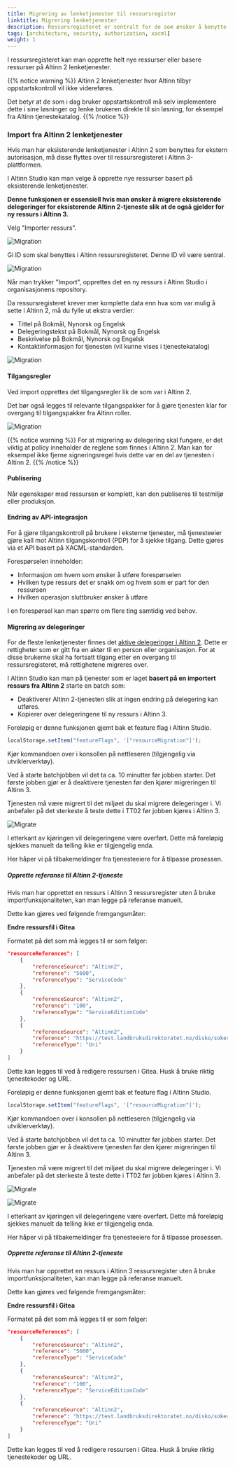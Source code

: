 ```yaml
---
title: Migrering av lenketjenester til ressursregister
linktitle: Migrering lenketjenester
description: Ressursregisteret er sentralt for de som ønsker å benytte Altinn autorisasjon til tilgangsstyring og kontroll for tjenester de drifter utenfor Altinn.
tags: [architecture, security, authorization, xacml]
weight: 1
---
```


I ressursregisteret kan man opprette helt nye ressurser eller basere ressurser på Altinn 2 lenketjenester.

{{% notice warning %}}
Altinn 2 lenketjenester hvor Altinn tilbyr oppstartskontroll vil ikke videreføres.

Det betyr at de som i dag bruker oppstartskontroll må selv implementere dette i sine løsninger og lenke brukeren direkte til sin løsning, for eksempel fra Altinn tjenestekatalog.
{{% /notice %}}

### Import fra Altinn 2 lenketjenester

Hvis man har eksisterende lenketjenester i Altinn 2 som benyttes for ekstern autorisasjon, må disse flyttes over til ressursregisteret i Altinn 3-plattformen.

I Altinn Studio kan man velge å opprette nye ressurser basert på eksisterende lenketjenester.

**Denne funksjonen er essensiell hvis man ønsker å migrere eksisterende delegeringer for eksisterende Altinn 2-tjeneste slik at de også gjelder for ny ressurs i Altinn 3.**

Velg "Importer ressurs".

![Migration](/authorization/what-do-you-get/resourceregistry/migration/migrationstep1.png "Migration")

Gi ID som skal benyttes i Altinn ressursregisteret. Denne ID vil være sentral.

![Migration](/authorization/what-do-you-get/resourceregistry/migration/migrationstep2.png "Migration")

Når man trykker "Import", opprettes det en ny ressurs i Altinn Studio i organisasjonens repository.

Da ressursregisteret krever mer komplette data enn hva som var mulig å sette i Altinn 2, må du fylle ut ekstra verdier:

- Tittel på Bokmål, Nynorsk og Engelsk
- Delegeringstekst på Bokmål, Nynorsk og Engelsk
- Beskrivelse på Bokmål, Nynorsk og Engelsk
- Kontaktinformasjon for tjenesten (vil kunne vises i tjenestekatalog)

![Migration](migrationstep3.png "Migration")

#### Tilgangsregler

Ved import opprettes det tilgangsregler lik de som var i Altinn 2.

Det bør også legges til relevante tilgangspakker for å gjøre tjenesten klar for overgang til tilgangspakker fra Altinn roller.

![Migration](migrationstep4.png "Migration")

{{% notice warning %}}
For at migrering av delegering skal fungere, er det viktig at policy inneholder de reglene som finnes i Altinn 2. Man kan for eksempel ikke fjerne signeringsregel hvis dette var en del av tjenesten i Altinn 2.
{{% /notice %}}

#### Publisering

Når egenskaper med ressursen er komplett, kan den publiseres til testmiljø eller produksjon.

#### Endring av API-integrasjon

For å gjøre tilgangskontroll på brukere i eksterne tjenester, må tjenesteeier gjøre kall mot Altinn tilgangskontroll (PDP) for å sjekke tilgang. Dette gjøres via et API basert på XACML-standarden.

Forespørselen inneholder:

- Informasjon om hvem som ønsker å utføre forespørselen
- Hvilken type ressurs det er snakk om og hvem som er part for den ressursen
- Hvilken operasjon sluttbruker ønsker å utføre

I en forespørsel kan man spørre om flere ting samtidig ved behov.

#### Migrering av delegeringer

For de fleste lenketjenester finnes det [aktive delegeringer i Altinn 2](https://github.com/Altinn/altinn-access-management/issues/579). Dette er rettigheter som er gitt fra en aktør til en person eller organisasjon. For at disse brukerne skal ha fortsatt tilgang etter en overgang til ressursregisteret, må rettighetene migreres over.

I Altinn Studio kan man på tjenester som er laget **basert på en importert ressurs fra Altinn 2** starte en batch som:

- Deaktiverer Altinn 2-tjenesten slik at ingen endring på delegering kan utføres.
- Kopierer over delegeringene til ny ressurs i Altinn 3.

Foreløpig er denne funksjonen gjemt bak et feature flag i Altinn Studio.

```javascript
localStorage.setItem("featureFlags", '["resourceMigration"]');
```

Kjør kommandoen over i konsollen på nettleseren (tilgjengelig via utviklerverktøy).

Ved å starte batchjobben vil det ta ca. 10 minutter før jobben starter. Det første jobben gjør er å deaktivere tjenesten før den kjører migreringen til Altinn 3.

Tjenesten må være migrert til det miljøet du skal migrere delegeringer i. Vi anbefaler på det sterkeste å teste dette i TT02 før jobben kjøres i Altinn 3.

![Migrate](migrationstep5.png "Migrerings valg i Altinn Studio")

I etterkant av kjøringen vil delegeringene være overført. Dette må foreløpig sjekkes manuelt da telling ikke er tilgjengelig enda.

Her håper vi på tilbakemeldinger fra tjenesteeiere for å tilpasse prosessen.

##### Opprette referanse til Altinn 2-tjeneste

Hvis man har opprettet en ressurs i Altinn 3 ressursregister uten å bruke importfunksjonaliteten, kan man legge på referanse manuelt.

Dette kan gjøres ved følgende fremgangsmåter:

**Endre ressursfil i Gitea**

Formatet på det som må legges til er som følger:

```json
"resourceReferences": [
    {
        "referenceSource": "Altinn2",
        "reference": "5600",
        "referenceType": "ServiceCode"
    },
    {
        "referenceSource": "Altinn2",
        "reference": "100",
        "referenceType": "ServiceEditionCode"
    },
    {
        "referenceSource": "Altinn2",
        "reference": "https://test.landbruksdirektoratet.no/disko/soker",
        "referenceType": "Uri"
    }
]
```

Dette kan legges til ved å redigere ressursen i Gitea. Husk å bruke riktig tjenestekoder og URL.

Foreløpig er denne funksjonen gjemt bak et feature flag i Altinn Studio.

```javascript
localStorage.setItem("featureFlags", '["resourceMigration"]');
```

Kjør kommandoen over i konsollen på nettleseren (tilgjengelig via utviklerverktøy).

Ved å starte batchjobben vil det ta ca. 10 minutter før jobben starter. Det første jobben gjør er å deaktivere tjenesten før den kjører migreringen til Altinn 3.

Tjenesten må være migrert til det miljøet du skal migrere delegeringer i. Vi anbefaler på det sterkeste å teste dette i TT02 før jobben kjøres i Altinn 3.

![Migrate](migrationstep5.png "Migreringsvalg i Altinn Studio")

![Migrate](migrationstep6.png "Migreringsvalg i Altinn Studio")

I etterkant av kjøringen vil delegeringene være overført. Dette må foreløpig sjekkes manuelt da telling ikke er tilgjengelig enda.

Her håper vi på tilbakemeldinger fra tjenesteeiere for å tilpasse prosessen.

##### Opprette referanse til Altinn 2-tjeneste

Hvis man har opprettet en ressurs i Altinn 3 ressursregister uten å bruke importfunksjonaliteten, kan man legge på referanse manuelt.

Dette kan gjøres ved følgende fremgangsmåter:

**Endre ressursfil i Gitea**

Formatet på det som må legges til er som følger:

```json
"resourceReferences": [
    {
        "referenceSource": "Altinn2",
        "reference": "5600",
        "referenceType": "ServiceCode"
    },
    {
        "referenceSource": "Altinn2",
        "reference": "100",
        "referenceType": "ServiceEditionCode"
    },
    {
        "referenceSource": "Altinn2",
        "reference": "https://test.landbruksdirektoratet.no/disko/soker",
        "referenceType": "Uri"
    }
]
```

Dette kan legges til ved å redigere ressursen i Gitea. Husk å bruke riktig tjenestekoder og URL.

